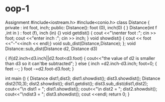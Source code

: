 # oop-1
Assignment
#include<iostream.h>
#include<conio.h>
class Distance
{
private :
int foot, inch;
public:
Distance(): foot (0), inch(0) { }
Distance(int f ,int in ) : foot (f), inch (in) {}
void getdist()
{
cout <<"\nenter foot :"; cin >> foot;
cout <<"enter inch :";  cin >> inch;
}
void showdist()
{ 
cout << foot <<"-"<<inch << endl;}
void sub_dist(Distance,Distance);
};
void Distance::sub_dist(Distance d2, Distance d3)

{
if{d2.inch<d3.inch||d2.foot<d3.foot)
{
cout<<"the value of d2 is smaller than d3 so it can'tbe subtracted";
}
else
{
inch =d2.inch-d3.inch;
foot=0;
{
feet --;
}
foot -=d2.foot-d3.foot;
}

int main ()
{
Distance dist1,dist3;
dist1.showdist();
dist3.showdist();
Distance dist2(10,3);
dist2.showdist();
dist1.getdist();
dist3.sub_dist(dist1,dist2);
cout<<"\n dist1 = ";
dist1.showdist();
cout<<"\n dist2 = ";
dist2.showdsit();
cout<<"\ndist3 = ";
dist3.showdist();
cout <<endl;
return 0;
}
